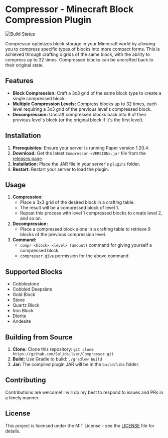 # Compressor - Minecraft Block Compression Plugin

![Build Status](https://github.com/Solidsilver/Compressor/actions/workflows/gradle.yml/badge.svg)

Compressor optimizes block storage in your Minecraft world by allowing you to compress specific types of blocks into more compact forms. This is achieved through crafting x grids of the same block, with the ability to compress up to 32 times. Compressed blocks can be uncrafted back to their original state.

## Features

* **Block Compression:** Craft a 3x3 grid of the same block type to create a single compressed block.
* **Multiple Compression Levels:** Compress blocks up to 32 times, each level requiring a 3x3 grid of the previous level's compressed block.
* **Decompression:** Uncraft compressed blocks back into 9 of their previous level's block (or the original block if it's the first level).

## Installation

1. **Prerequisites:** Ensure your server is running Paper version 1.20.4.
2. **Download:** Get the latest `Compressor-<VERSION>.jar` file from the [releases page]([your-github-release-page-url](https://github.com/Solidsilver/Compressor/releases)).
3. **Installation:** Place the JAR file in your server's `plugins` folder.
4. **Restart:** Restart your server to load the plugin.

## Usage

1. **Compression:**
    - Place a 3x3 grid of the desired block in a crafting table.
    - The result will be a compressed block of level 1.
    - Repeat this process with level 1 compressed blocks to create level 2, and so on.
2. **Decompression:**
    - Place a compressed block alone in a crafting table to retrieve 9 blocks of the previous compression level.
3. **Command:**
    - `compr <block> <level> (amount)` command for giving yourself a compressed block
    - `compressor.give` permission for the above command

## Supported Blocks

* Cobblestone
* Cobbled Deepslate
* Gold Block
* Stone
* Quartz Block
* Iron Block
* Diorite
* Andesite

## Building from Source

1. **Clone:** Clone this repository: `git clone https://github.com/Solidsilver/Compressor.git`
2. **Build:** Use Gradle to build: `./gradlew build`
3. **Jar:** The compiled plugin JAR will be in the `build/libs` folder.

## Contributing

Contributions are welcome! I will do my best to respond to issues and PRs in a timely manner.

## License

This project is licensed under the MIT License - see the [LICENSE](LICENSE) file for details.
